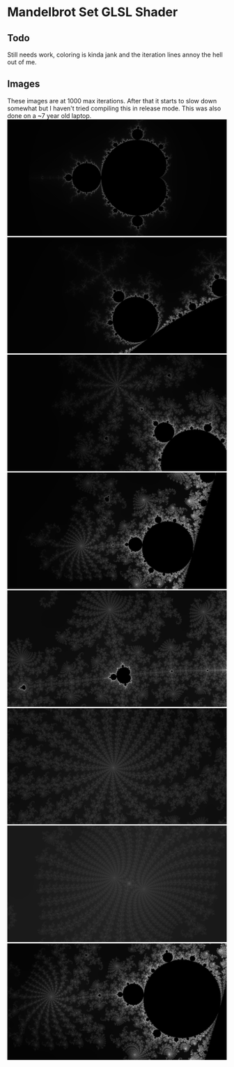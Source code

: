 # Mandelbrot Set GLSL Shader


## Todo
Still needs work, coloring is kinda jank and the iteration lines annoy the hell out of me.

## Images
These images are at 1000 max iterations. After that it starts to slow down somewhat but I haven't tried compiling this in release mode. This was also done on a ~7 year old laptop.
![Mandelbrot](/images/mandelbrot_0.png)
![Mandelbrot](/images/mandelbrot_1.png)
![Mandelbrot](/images/mandelbrot_2.png)
![Mandelbrot](/images/mandelbrot_3.png)
![Mandelbrot](/images/mandelbrot_4.png)
![Mandelbrot](/images/mandelbrot_5.png)
![Mandelbrot](/images/mandelbrot_6.png)
![Mandelbrot](/images/mandelbrot_7.png)
<!-- ![Mandelbrot](/images/mandelbrot_8.png) -->
